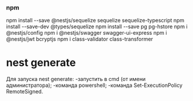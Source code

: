 ### npm
npm install --save @nestjs/sequelize sequelize sequelize-typescript
npm install --save-dev @types/sequelize
npm install --save pg pg-hstore
npm i @nestjs/config
npm i @nestjs/swagger swagger-ui-express
npm i @nestjs/jwt bcryptjs
npm i class-validator class-transformer

# nest generate
Для запуска nest generate:
    -запустить в cmd (от имени администратора);
    -команда powershell;
    -команда Set-ExecutionPolicy RemoteSigned.